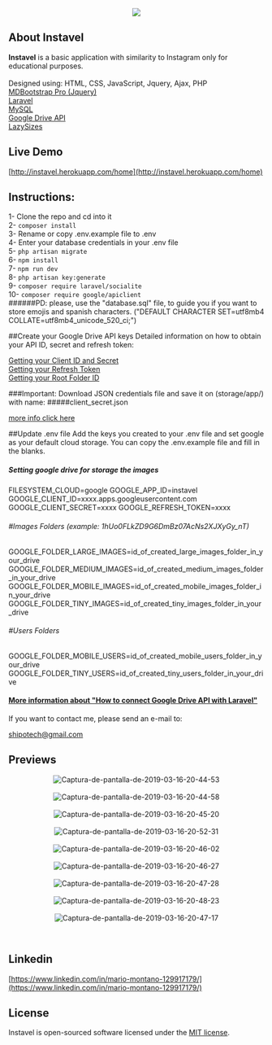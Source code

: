 <p align="center"><img src="https://i.ibb.co/TT8zhNT/logoo.png"></p>
 
## About Instavel 

<strong>Instavel</strong> is a basic application with similarity to Instagram only for educational purposes. 
<br><br>
Designed using:
HTML, CSS, JavaScript, Jquery, Ajax, PHP
<br>
[MDBootstrap Pro (Jquery)](https://mdbootstrap.com)
<br> 
[Laravel](https://laravel.com)
<br>
[MySQL](https://www.mysql.com)
<br>
[Google Drive API](https://developers.google.com/drive/api/v3/about-sdk?hl=es-419)
<br>
[LazySizes](https://github.com/aFarkas/lazysizes)
<br>

## Live Demo
[http://instavel.herokuapp.com/home](http://instavel.herokuapp.com/home)


## Instructions:
1- Clone the repo and cd into it <br>
2- `composer install` <br>
3- Rename or copy .env.example file to .env <br>
4- Enter your database credentials in your .env file <br>
5- `php artisan migrate` <br>
6- `npm install` <br>
7- `npm run dev` <br>
8- `php artisan key:generate` <br>
9- `composer require laravel/socialite` <br>
10- `composer require google/apiclient` <br>
######PD: please, use the "database.sql" file, to guide you if you want to store emojis and spanish characters. ("DEFAULT CHARACTER SET=utf8mb4 COLLATE=utf8mb4_unicode_520_ci;")<br>

##Create your Google Drive API keys
Detailed information on how to obtain your API ID, secret and refresh token:

[Getting your Client ID and Secret](https://github.com/ivanvermeyen/laravel-google-drive-demo/blob/master/README/1-getting-your-dlient-id-and-secret.md)<br>
[Getting your Refresh Token](https://github.com/ivanvermeyen/laravel-google-drive-demo/blob/master/README/2-getting-your-refresh-token.md)<br>
[Getting your Root Folder ID](https://github.com/ivanvermeyen/laravel-google-drive-demo/blob/master/README/3-getting-your-root-folder-id.md)<br>

###Important: 
Download JSON credentials file and save it on (storage/app/) with name: 
#####client_secret.json

[more info click here](https://quantizd.com/google-drive-client-api-with-laravel/)

##Update .env file
  Add the keys you created to your .env file and set google as your default cloud storage. You can copy the .env.example file and fill in the blanks.
##### Setting google drive for storage the images
FILESYSTEM_CLOUD=google
GOOGLE_APP_ID=instavel
GOOGLE_CLIENT_ID=xxxx.apps.googleusercontent.com
GOOGLE_CLIENT_SECRET=xxxx
GOOGLE_REFRESH_TOKEN=xxxx
###### #Images Folders (example: 1hUo0FLkZD9G6DmBz07AcNs2XJXyGy_nT)
GOOGLE_FOLDER_LARGE_IMAGES=id_of_created_large_images_folder_in_your_drive
GOOGLE_FOLDER_MEDIUM_IMAGES=id_of_created_medium_images_folder_in_your_drive
GOOGLE_FOLDER_MOBILE_IMAGES=id_of_created_mobile_images_folder_in_your_drive
GOOGLE_FOLDER_TINY_IMAGES=id_of_created_tiny_images_folder_in_your_drive
###### #Users Folders
GOOGLE_FOLDER_MOBILE_USERS=id_of_created_mobile_users_folder_in_your_drive
GOOGLE_FOLDER_TINY_USERS=id_of_created_tiny_users_folder_in_your_drive
<br>

#### [More information about "How to connect Google Drive API with Laravel"](https://quantizd.com/google-drive-client-api-with-laravel/) 

If you want to contact me, please send an e-mail to:

[shipotech@gmail.com](mailto:shipotech@gmail.com)
<br>

## Previews
<p align="center">
<img src="https://i.ibb.co/TK5VN60/Captura-de-pantalla-de-2019-03-16-20-44-53.png" alt="Captura-de-pantalla-de-2019-03-16-20-44-53" border="0">
<br><br>
<img src="https://i.ibb.co/JtgR7m2/Captura-de-pantalla-de-2019-03-16-20-44-58.png" alt="Captura-de-pantalla-de-2019-03-16-20-44-58" border="0">
<br><br>
<img src="https://i.ibb.co/nwhzZQX/Captura-de-pantalla-de-2019-03-16-20-45-20.png" alt="Captura-de-pantalla-de-2019-03-16-20-45-20" border="0">
<br><br>
<img src="https://i.ibb.co/XDQvyQF/Captura-de-pantalla-de-2019-03-16-20-52-31.png" alt="Captura-de-pantalla-de-2019-03-16-20-52-31" border="0">
<br><br>
<img src="https://i.ibb.co/Sf6LSv0/Captura-de-pantalla-de-2019-03-16-20-46-02.png" alt="Captura-de-pantalla-de-2019-03-16-20-46-02" border="0">
<br><br>
<img src="https://i.ibb.co/HYBBX7b/Captura-de-pantalla-de-2019-03-16-20-46-27.png" alt="Captura-de-pantalla-de-2019-03-16-20-46-27" border="0">
<br><br>
<img src="https://i.ibb.co/QKpKdqC/Captura-de-pantalla-de-2019-03-16-20-47-28.png" alt="Captura-de-pantalla-de-2019-03-16-20-47-28" border="0">
<br><br>
<img src="https://i.ibb.co/xfN3pTs/Captura-de-pantalla-de-2019-03-16-20-48-23.png" alt="Captura-de-pantalla-de-2019-03-16-20-48-23" border="0">
<br><br>
<img src="https://i.ibb.co/wJQZ07z/Captura-de-pantalla-de-2019-03-16-20-47-17.png" alt="Captura-de-pantalla-de-2019-03-16-20-47-17" border="0">
</p>

<br>

## Linkedin

[https://www.linkedin.com/in/mario-montano-129917179/](https://www.linkedin.com/in/mario-montano-129917179/)
<br>

## License

Instavel is open-sourced software licensed under the [MIT license](https://opensource.org/licenses/MIT).